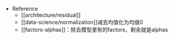 - Reference
  - [[architecture/residual]]
  - [[data-science/normalization]]减去均值化为均值0
  - [[factors-alphas]]：除去模型里有的factors，剩余就是alphas